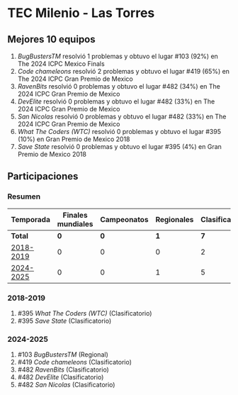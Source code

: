 # TEC Milenio - Las Torres

## Mejores 10 equipos

1. _BugBustersTM_ resolvió 1 problemas y obtuvo el lugar #103 (92%) en The 2024 ICPC Mexico Finals
1. _Code chameleons_ resolvió 2 problemas y obtuvo el lugar #419 (65%) en The 2024 ICPC Gran Premio de Mexico
1. _RavenBits_ resolvió 0 problemas y obtuvo el lugar #482 (34%) en The 2024 ICPC Gran Premio de Mexico
1. _DevElite_ resolvió 0 problemas y obtuvo el lugar #482 (33%) en The 2024 ICPC Gran Premio de Mexico
1. _San Nicolas_ resolvió 0 problemas y obtuvo el lugar #482 (33%) en The 2024 ICPC Gran Premio de Mexico
1. _What The Coders (WTC)_ resolvió 0 problemas y obtuvo el lugar #395 (10%) en Gran Premio de Mexico 2018
1. _Save State_ resolvió 0 problemas y obtuvo el lugar #395 (4%) en Gran Premio de Mexico 2018

## Participaciones

### Resumen

| Temporada | Finales mundiales | Campeonatos | Regionales | Clasificatorios | Equipos |
| --- | --- | --- | --- | --- | --- |
| **Total** | **0** | **0** | **1** | **7** | **7** |
| [2018-2019](#2018-2019) | 0 | 0 | 0 | 2 | 2 |
| [2024-2025](#2024-2025) | 0 | 0 | 1 | 5 | 5 |

### 2018-2019

1. #395 _What The Coders (WTC)_ (Clasificatorio)
1. #395 _Save State_ (Clasificatorio)

### 2024-2025

1. #103 _BugBustersTM_ (Regional)
1. #419 _Code chameleons_ (Clasificatorio)
1. #482 _RavenBits_ (Clasificatorio)
1. #482 _DevElite_ (Clasificatorio)
1. #482 _San Nicolas_ (Clasificatorio)



